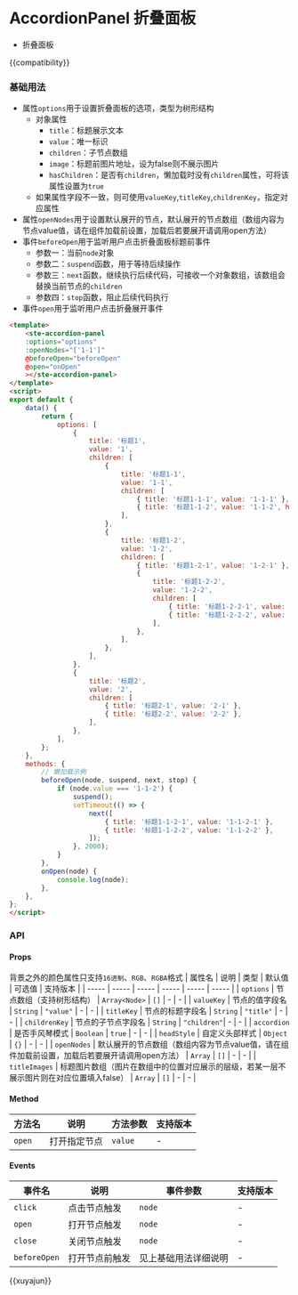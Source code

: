 # AccordionPanel 折叠面板
- 折叠面板

{{compatibility}}

### 基础用法
- 属性`options`用于设置折叠面板的选项，类型为树形结构
	- 对象属性
		- `title`：标题展示文本
		- `value`：唯一标识
		- `children`：子节点数组
		- `image`：标题前图片地址，设为false则不展示图片
		- `hasChildren`：是否有`children`，懒加载时没有`children`属性，可将该属性设置为`true`
	- 如果属性字段不一致，则可使用`valueKey`,`titleKey`,`childrenKey`，指定对应属性
- 属性`openNodes`用于设置默认展开的节点，默认展开的节点数组（数组内容为节点value值，请在组件加载前设置，加载后若要展开请调用open方法）
- 事件`beforeOpen`用于监听用户点击折叠面板标题前事件
	- 参数一：当前`node`对象
	- 参数二：`suspend`函数，用于等待后续操作
	- 参数三：`next`函数，继续执行后续代码，可接收一个对象数组，该数组会替换当前节点的`children`
	- 参数四：`stop`函数，阻止后续代码执行
- 事件`open`用于监听用户点击折叠展开事件
```html
<template>
	<ste-accordion-panel
	:options="options"
	:openNodes="['1-1']"
	@beforeOpen="beforeOpen"
	@open="onOpen"
	></ste-accordion-panel>
</template>
<script>
export default {
	data() {
		return {
			options: [
				{
					title: '标题1',
					value: '1',
					children: [
						{
							title: '标题1-1',
							value: '1-1',
							children: [
								{ title: '标题1-1-1', value: '1-1-1' },
								{ title: '标题1-1-2', value: '1-1-2', hasChildren: true },
							],
						},
						{
							title: '标题1-2',
							value: '1-2',
							children: [
								{ title: '标题1-2-1', value: '1-2-1' },
								{
									title: '标题1-2-2',
									value: '1-2-2',
									children: [
										{ title: '标题1-2-2-1', value: '1-2-2-1' },
										{ title: '标题1-2-2-2', value: '1-2-2-2' },
									],
								},
							],
						},
					],
				},
				{
					title: '标题2',
					value: '2',
					children: [
						{ title: '标题2-1', value: '2-1' },
						{ title: '标题2-2', value: '2-2' },
					],
				},
			],
		};
	},
	methods: {
		// 懒加载示例
		beforeOpen(node, suspend, next, stop) {			
			if (node.value === '1-1-2') {
				suspend();
				setTimeout(() => {
					next([
						{ title: '标题1-1-2-1', value: '1-1-2-1' },
						{ title: '标题1-1-2-2', value: '1-1-2-2' },
					]);
				}, 2000);
			}
		},
		onOpen(node) {
			console.log(node);
		},
	},
};
</script>
```




### API
#### Props
背景之外的颜色属性只支持`16进制`、`RGB`、`RGBA`格式
| 属性名				| 说明																																										| 类型						| 默认值				| 可选值	| 支持版本	|
| -----					| -----																																									| -----					| -----				| -----	| -----		|
| `options`			| 节点数组（支持树形结构）																																	| `Array<Node>`	| `[]`				|	-			| -				|
| `valueKey`		| 节点的值字段名																																					| `String`			| `"value"`		|	-			| -				|
| `titleKey`		| 节点的标题字段名																																				| `String`			| `"title"`		|	-			| -				|
| `childrenKey`	| 节点的子节点字段名																																			| `String`			| `"children"`|	-			| -				|
| `accordion`		| 是否手风琴模式																																					| `Boolean`			| `true`			|	-			| -				|
| `headStyle`		| 自定义头部样式																																					| `Object`			| `{}`				|	-			| -				|
| `openNodes`		| 默认展开的节点数组（数组内容为节点value值，请在组件加载前设置，加载后若要展开请调用open方法）	| `Array`				| `[]`				|	-			| -				|
| `titleImages`	| 标题图片数组（图片在数组中的位置对应展示的层级，若某一层不展示图片则在对应位置填入false）			| `Array`				| `[]`				|	-			| -				|


#### Method

| 方法名| 说明			| 方法参数	| 支持版本	|
| ---		| ---			| ---			| ---			|
| `open`| 打开指定节点	| `value`	| -				|



#### Events

| 事件名			| 说明						| 事件参数							| 支持版本	|
| ---					| ---						| ---									| ---			|
| `click`			| 点击节点触发		| `node`							| -				|
| `open`			| 打开节点触发		| `node`							| -				|
| `close`			| 关闭节点触发		| `node`							| -				|
| `beforeOpen`| 打开节点前触发	| 见上基础用法详细说明	| -				|




{{xuyajun}}
